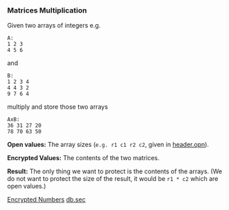 ### Matrices Multiplication
Given two arrays of integers e.g.
```
A:
1 2 3
4 5 6
```
and
```
B:
1 2 3 4
4 4 3 2 
9 7 6 4
```
multiply and store those two arrays 
```
AxB:
36 31 27 20
78 70 63 50
```

**Open values:** The array sizes (```e.g. r1 c1 r2 c2```, given in [header.opn](https://github.com/momalab/privacy_benchmarks/tree/master/matrixMultiplication/header.opn)).

**Encrypted Values:** The contents of the two matrices.

**Result:** The only thing we want to protect is the contents of the arrays. (We do not want to protect the size of the result, it would be ```r1 * c2``` which are open values.)

[Encrypted Numbers](https://github.com/momalab/privacy_benchmarks/tree/master/matrixMultiplication/matrix_mult_s.sca) [db.sec](https://github.com/momalab/privacy_benchmarks/tree/master/matrixMultiplication/db.sec)

